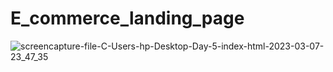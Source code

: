 # E_commerce_landing_page
![screencapture-file-C-Users-hp-Desktop-Day-5-index-html-2023-03-07-23_47_35](https://user-images.githubusercontent.com/123558998/223561569-3e33d479-9bc9-4e6d-b149-619fe782c137.png)
